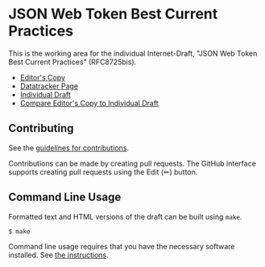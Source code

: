 # JSON Web Token Best Current Practices

This is the working area for the individual Internet-Draft, "JSON Web Token Best Current Practices" (RFC8725bis).

* [Editor's Copy](https://yaronf.github.io/draft-sheffer-oauth-rfc8725bis/#go.draft-sheffer-oauth-rfc8725bis.html)
* [Datatracker Page](https://datatracker.ietf.org/doc/draft-sheffer-oauth-rfc8725bis)
* [Individual Draft](https://datatracker.ietf.org/doc/html/draft-sheffer-oauth-rfc8725bis)
* [Compare Editor's Copy to Individual Draft](https://yaronf.github.io/draft-sheffer-oauth-rfc8725bis/#go.draft-sheffer-oauth-rfc8725bis.diff)


## Contributing

See the
[guidelines for contributions](https://github.com/yaronf/draft-sheffer-oauth-rfc8725bis/blob/main/CONTRIBUTING.md).

Contributions can be made by creating pull requests.
The GitHub interface supports creating pull requests using the Edit (✏) button.


## Command Line Usage

Formatted text and HTML versions of the draft can be built using `make`.

```sh
$ make
```

Command line usage requires that you have the necessary software installed.  See
[the instructions](https://github.com/martinthomson/i-d-template/blob/main/doc/SETUP.md).

